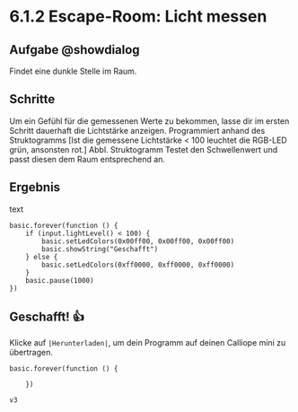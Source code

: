# 6.1.2 Escape-Room: Licht messen

## Aufgabe @showdialog
Findet eine dunkle Stelle im Raum.


## Schritte
Um ein Gefühl für die gemessenen Werte zu bekommen, lasse dir im ersten Schritt dauerhaft die Lichtstärke anzeigen.
Programmiert anhand des Struktogramms [Ist die gemessene Lichtstärke < 100 leuchtet die RGB-LED grün, ansonsten rot.]
Abbl. Struktogramm
Testet den Schwellenwert und passt diesen dem Raum entsprechend an.


## Ergebnis

text

```blocks
basic.forever(function () {
    if (input.lightLevel() < 100) {
        basic.setLedColors(0x00ff00, 0x00ff00, 0x00ff00)
        basic.showString("Geschafft")
    } else {
        basic.setLedColors(0xff0000, 0xff0000, 0xff0000)
    }
    basic.pause(1000)
})

```



## Geschafft! 👍
Klicke auf ``|Herunterladen|``, um dein Programm auf deinen Calliope mini zu übertragen.



```template
basic.forever(function () {

    })
```

```package
v3
```